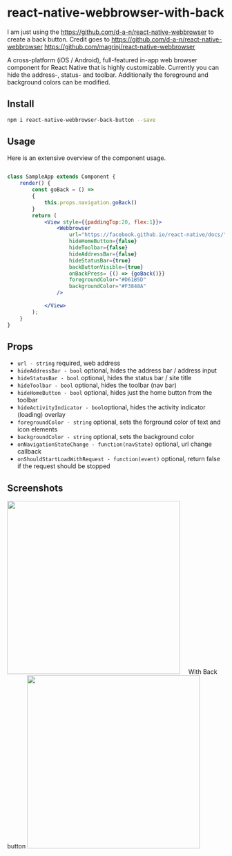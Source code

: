 # react-native-webbrowser-with-back
I am just using the https://github.com/d-a-n/react-native-webbrowser to create a back button. Credit goes to 
https://github.com/d-a-n/react-native-webbrowser
https://github.com/magrinj/react-native-webbrowser

A cross-platform (iOS / Android), full-featured in-app web browser component for React Native that is highly customizable. Currently you can hide the address-, status- and toolbar. Additionally the foreground and background colors can be modified.
 
## Install

```sh
npm i react-native-webbrowser-back-button --save
```

## Usage

Here is an extensive overview of the component usage.

```jsx

class SampleApp extends Component {
    render() {
        const goBack = () => 
        {
            this.props.navigation.goBack()
        }
        return (
            <View style={{paddingTop:20, flex:1}}>
                <Webbrowser
                    url="https://facebook.github.io/react-native/docs/"
                    hideHomeButton={false}
                    hideToolbar={false}
                    hideAddressBar={false}
                    hideStatusBar={true}
                    backButtonVisible={true}
                    onBackPress= {() => {goBack()}}
                    foregroundColor="#D61B5D"
                    backgroundColor="#F3848A"
                />
                
            </View>
        );
    }
}
```

## Props

* `url - string` required, web address
* `hideAddressBar - bool` optional, hides the address bar / address input
* `hideStatusBar - bool` optional, hides the status bar / site title
* `hideToolbar - bool` optional, hides the toolbar (nav bar)
* `hideHomeButton - bool` optional, hides just the home button from the toolbar
* `hideActivityIndicator - bool`optional, hides the activity indicator (loading) overlay 
* `foregroundColor - string` optional, sets the forground color of text and icon elements
* `backgroundColor - string` optional, sets the background color
* `onNavigationStateChange - function(navState)` optional, url change callback
* `onShouldStartLoadWithRequest - function(event)` optional, return false if the request should be stopped


## Screenshots

<img src="https://raw.githubusercontent.com/d-a-n/react-native-webbrowser/master/assets/images/screenshot.png" width="400" />
&nbsp;&nbsp;&nbsp;
With Back button
<img src="https://raw.githubusercontent.com/fahadhaq/react-native-webbrowser/master/assets/images/screenshot3.png" width="400" />
